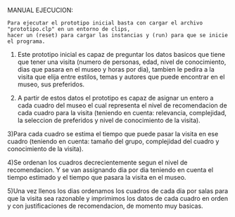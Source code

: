 
MANUAL EJECUCION:
	
	Para ejecutar el prototipo inicial basta con cargar el archivo "prototipo.clp" en un entorno de clips,
	hacer un (reset) para cargar las instancias y (run) para que se inicie el programa.

1) Este prototipo inicial es capaz de preguntar los datos basicos que tiene que tener una visita (numero de personas,
edad, nivel de conocimiento, dias que pasara en el museo y horas por dia), tambien le pedira a la visita que elija
entre estilos, temas y autores que puede encontrar en el museo, sus preferidos. 

2) A partir de estos datos el prototipo es capaz de asignar un entero a cada cuadro del museo el cual representa 
el nivel de recomendacion de cada cuadro para la visita (teniendo en cuenta: relevancia, complejidad, 
la seleccion de preferidos y nivel de conocimiento de la visita). 

3)Para cada cuadro se estima el tiempo que puede pasar la visita en ese cuadro (teniendo en cuenta: tamaño del grupo,
 complejidad del cuadro y conocimiento de la visita).

4)Se ordenan los cuadros decrecientemente segun el nivel de recomendacion. Y se van assignando dia por dia teniendo en
cuenta el tiempo estimado y el tiempo que pasara la visita en el museo. 

5)Una vez llenos los dias ordenamos los cuadros de cada dia por salas para que la visita sea razonable y imprimimos 
los datos de cada cuadro en orden y con justificaciones de recomendacion, de momento muy basicas.  
